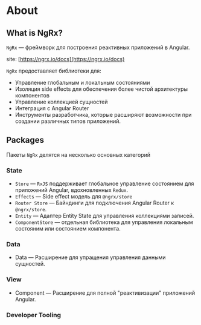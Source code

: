 # About

## What is NgRx?

`NgRx` — фреймворк для построения реактивных приложений в Angular.

site: [https://ngrx.io/docs](https://ngrx.io/docs)

`NgRx` предоставляет библиотеки для:

* Управление глобальным и локальным состояниями
* Изоляция side effects для обеспечения более чистой архитектуры компонентов
* Управление коллекцией сущностей
* Интеграция с Angular Router
* Инструменты разработчика, которые расширяют возможности при создании различных типов приложений.

## Packages

Пакеты `NgRx` делятся на несколько основных категорий

### State

* `Store` — `RxJS` поддерживает глобальное управление состоянием для приложений Angular, вдохновленных `Redux`.
* `Effects` — Side effect модель для `@ngrx/store`
* `Router Store` — Байндинги для подключения Angular Router к `@ngrx/store`.
* `Entity` — Адаптер Entity State для управления коллекциями записей.
* `ComponentStore` — отдельная библиотека для управления локальным состояним или состоянием компонента.

### Data

* Data — Расширение для упращения управления данными сущностей.

### View

* Component — Расширение для полной "реактивизации" приложений Angular.

### Developer Tooling
